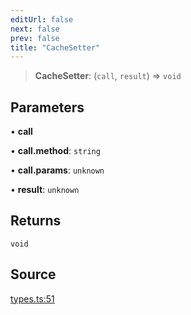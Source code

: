 ```yaml
---
editUrl: false
next: false
prev: false
title: "CacheSetter"
---
```


> **CacheSetter**: (`call`, `result`) => `void`

## Parameters

• **call**

• **call\.method**: `string`

• **call\.params**: `unknown`

• **result**: `unknown`

## Returns

`void`

## Source

[types.ts:51](https://github.com/chord-ts/rpc/blob/d3d88c3/src/types.ts#L51)
